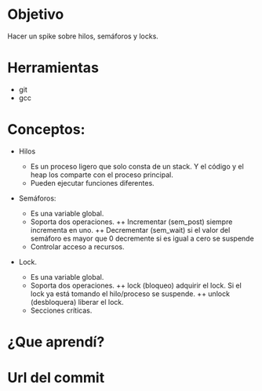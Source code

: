 # Objetivo
Hacer un spike sobre hilos, semáforos y locks. 
# Herramientas
+ git
+ gcc


# Conceptos:

+ Hilos
   + Es un proceso ligero que solo consta de un stack. Y el código y el heap los comparte con el proceso principal.
   + Pueden ejecutar funciones diferentes.
   
+ Semáforos:
   + Es una variable global.
   + Soporta dos operaciones.
    ++ Incrementar (sem_post) siempre incrementa en uno.
    ++ Decrementar (sem_wait) si el valor del semáforo es mayor que 0 decremente si es igual a cero se suspende
   + Controlar acceso a recursos.
    
+ Lock.
    + Es una variable global.
    + Soporta dos operaciones.
      ++ lock (bloqueo) adquirir el lock. Si el lock ya está tomando el hilo/proceso se suspende.
      ++ unlock (desbloquera) liberar el lock.
    + Secciones críticas.
    
# ¿Que aprendí?

# Url del commit

 
